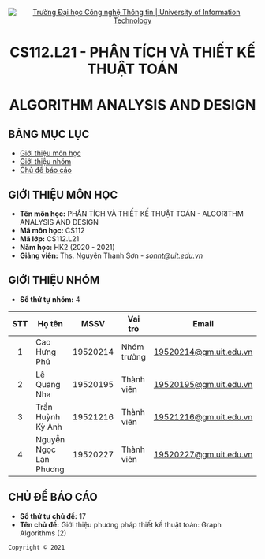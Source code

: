 <!-- Banner -->
<p align="center">
  <a href="https://www.uit.edu.vn/" title="Trường Đại học Công nghệ Thông tin" style="border: none;">
    <img src="https://i.imgur.com/WmMnSRt.png" alt="Trường Đại học Công nghệ Thông tin | University of Information Technology">
  </a>
</p>

<!-- Title -->
<h1 align="center"><b>CS112.L21 - PHÂN TÍCH VÀ THIẾT KẾ THUẬT TOÁN</b></h1>
<h1 align="center"><b>ALGORITHM ANALYSIS AND DESIGN</b></h1>

## BẢNG MỤC LỤC
* [Giới thiệu môn học](#giới-thiệu-môn-học)
* [Giới thiệu nhóm](#giới-thiệu-nhóm)
* [Chủ đề báo cáo](#chủ-đề-báo-cáo)

## GIỚI THIỆU MÔN HỌC
* **Tên môn học:** PHÂN TÍCH VÀ THIẾT KẾ THUẬT TOÁN - ALGORITHM ANALYSIS AND DESIGN
* **Mã môn học:** CS112
* **Mã lớp:** CS112.L21
* **Năm học:** HK2 (2020 - 2021)
* **Giảng viên:** Ths. Nguyễn Thanh Sơn - *sonnt@uit.edu.vn*

## GIỚI THIỆU NHÓM
* **Số thứ tự nhóm:** 4

| STT | Họ tên | MSSV | Vai trò | Email | Github | Facebook |
| :---: | --- | --- | --- | --- | --- | --- |
| 1 | Cao Hưng Phú | 19520214 | Nhóm trưởng | 19520214@gm.uit.edu.vn | [caohungphu](https://github.com/caohungphu) | [caohungphuvn](https://www.facebook.com/caohungphuvn) |
| 2 | Lê Quang Nha | 19520195 | Thành viên | 19520195@gm.uit.edu.vn | [nhalq](https://github.com/nhalq) | [qnhane](https://www.facebook.com/qnhane) |
| 3 | Trần Huỳnh Kỳ Anh | 19521216 | Thành viên | 19521216@gm.uit.edu.vn | [tranhuynhkyanh](https://github.com/tranhuynhkyanh) | [tranhuynhkyanh](https://www.facebook.com/tranhuynhkyanh) |
| 4 | Nguyễn Ngọc Lan Phương | 19520227 | Thành viên | 19520227@gm.uit.edu.vn | [lphuong304](https://github.com/lphuong304) | [phuwowngnef](https://www.facebook.com/phuwowngnef) |

## CHỦ ĐỀ BÁO CÁO
* **Số thứ tự chủ đề:** 17 
* **Tên chủ đề:** Giới thiệu phương pháp thiết kế thuật toán: Graph Algorithms (2)

<!-- Footer -->
`Copyright © 2021`

<!-- Xin đừng copy :D. Please don't copy :D -->
<!-- Copyright © 2021 - By Hưng Phú - 19520214. -->
